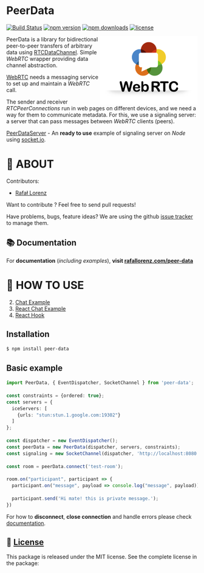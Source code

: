 # PeerData
[![Build Status](https://travis-ci.org/vardius/peer-data.svg?branch=master)](https://travis-ci.org/vardius/peer-data)
[![npm version](https://img.shields.io/npm/v/peer-data.svg)](https://www.npmjs.com/package/peer-data)
[![npm downloads](https://img.shields.io/npm/dm/peer-data.svg)](https://www.npmjs.com/package/peer-data)
[![license](https://img.shields.io/github/license/vardius/peer-data.svg)](LICENSE)
<!--[![codecov](https://codecov.io/gh/vardius/peer-data/branch/master/graph/badge.svg)](https://codecov.io/gh/vardius/peer-data)-->

<img align="right" height="180px" src="website/src/static/img/logo.png" alt="logo" />

PeerData is a library for bidirectional peer-to-peer transfers of arbitrary data using [RTCDataChannel](https://developer.mozilla.org/pl/docs/Web/API/RTCDataChannel). Simple *WebRTC* wrapper providing data channel abstraction.

[WebRTC](https://webrtc.org/) needs a messaging service to set up and maintain a *WebRTC* call.

The sender and receiver *RTCPeerConnections* run in web pages on different devices, and we need a way for them to communicate metadata.
For this, we use a signaling server: a server that can pass messages between *WebRTC* clients (peers).

[PeerDataServer](https://github.com/vardius/peer-data-server) - An **ready to use** example of signaling server on *Node* using [socket.io](http://socket.io/).

📖 ABOUT
==================================================
Contributors:

* [Rafał Lorenz](https://rafallorenz.com)

Want to contribute ? Feel free to send pull requests!

Have problems, bugs, feature ideas?
We are using the github [issue tracker](https://github.com/vardius/peer-data/issues) to manage them.

## 📚 Documentation

For **documentation** (_including examples_), **visit [rafallorenz.com/peer-data](https://rafallorenz.com/peer-data)**

🚏 HOW TO USE
==================================================

2. [Chat Example](https://github.com/vardius/webrtc-chat)
3. [React Chat Example](https://github.com/vardius/react-webrtc-chat)
4. [React Hook](https://github.com/vardius/react-peer-data)

## Installation
```bash
$ npm install peer-data
```

## Basic example
```typescript
import PeerData, { EventDispatcher, SocketChannel } from 'peer-data';

const constraints = {ordered: true};
const servers = {
  iceServers: [
    {urls: "stun:stun.1.google.com:19302"}
  ]
};

const dispatcher = new EventDispatcher();
const peerData = new PeerData(dispatcher, servers, constraints);
const signaling = new SocketChannel(dispatcher, 'http://localhost:8080');

const room = peerData.connect('test-room');

room.on("participant", participant => {
  participant.on("message", payload => console.log("message", payload));

  participant.send('Hi mate! this is private message.');
})
```

For how to **disconnect**, **close connection** and handle errors please check [documentation](https://rafallorenz.com/peer-data/docs/client).

📜 [License](LICENSE.md)
-------

This package is released under the MIT license. See the complete license in the package:
